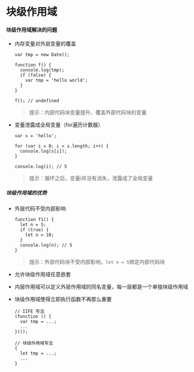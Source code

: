 # 块级作用域

#### 块级作用域解决的问题

- 内存变量对外层变量的覆盖

  ```shell
  var tmp = new Date();
  
  function f() {
    console.log(tmp);
    if (false) {
      var tmp = 'hello world';
    }
  }
  
  f(); // undefined
  ```

  > 提示：内部代码块变量提升，覆盖外部代码块的变量

- 变量泄露成全局变量（for遍历计数器）

  ```shell
  var s = 'hello';
  
  for (var i = 0; i < s.length; i++) {
    console.log(s[i]);
  }
  
  console.log(i); // 5
  ```

  > 提示：循环之后，变量i并没有消失，泄露成了全局变量

##### 块级作用域的优势

- 外层代码不受内部影响

  ```shell
  function f1() {
    let n = 5;
    if (true) {
      let n = 10;
    }
    console.log(n); // 5
  }
  ```

  > 提示：外部代码块不受内部影响，`let n = 5`绑定内部代码块

- 允许块级作用域任意嵌套  

- 内层作用域可以定义外层作用域的同名变量，每一层都是一个单独块级作用域

- 块级作用域使得立即执行函数不再那么重要

  ```shell
  // IIFE 写法
  (function () {
    var tmp = ...;
    ...
  }());
  
  // 块级作用域写法
  {
    let tmp = ...;
    ...
  }
  ```

  